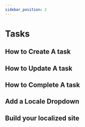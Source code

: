 ```yaml
---
sidebar_position: 2
---
```


# Tasks



## How to Create A task



## How to Update A task



## How to Complete A task



## Add a Locale Dropdown



## Build your localized site

